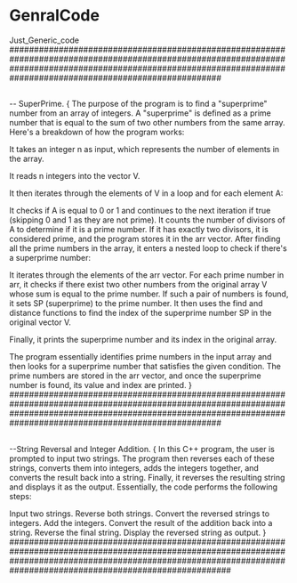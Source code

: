 # GenralCode
Just_Generic_code
###################################################################################################################################################################################################################
##
-- SuperPrime.
{
The purpose of the program is to find a "superprime" number from an array of integers. A "superprime" is defined as a prime number that is equal to the sum of two other numbers from the same array. Here's a breakdown of how the program works:

It takes an integer n as input, which represents the number of elements in the array.

It reads n integers into the vector V.

It then iterates through the elements of V in a loop and for each element A:

It checks if A is equal to 0 or 1 and continues to the next iteration if true (skipping 0 and 1 as they are not prime).
It counts the number of divisors of A to determine if it is a prime number. If it has exactly two divisors, it is considered prime, and the program stores it in the arr vector.
After finding all the prime numbers in the array, it enters a nested loop to check if there's a superprime number:

It iterates through the elements of the arr vector.
For each prime number in arr, it checks if there exist two other numbers from the original array V whose sum is equal to the prime number.
If such a pair of numbers is found, it sets SP (superprime) to the prime number.
It then uses the find and distance functions to find the index of the superprime number SP in the original vector V.

Finally, it prints the superprime number and its index in the original array. 

The program essentially identifies prime numbers in the input array and then looks for a superprime number that satisfies the given condition. The prime numbers are stored in the arr vector, and once the superprime number is found, its value and index are printed.
}
###################################################################################################################################################################################################################
##
--String Reversal and Integer Addition.
{
In this C++ program, the user is prompted to input two strings. The program then reverses each of these strings, converts them into integers, adds the integers together, and converts the result back into a string. Finally, it reverses the resulting string and displays it as the output. Essentially, the code performs the following steps:

Input two strings.
Reverse both strings.
Convert the reversed strings to integers.
Add the integers.
Convert the result of the addition back into a string.
Reverse the final string.
Display the reversed string as output.
}
#####################################################################################################################################################################################################################
